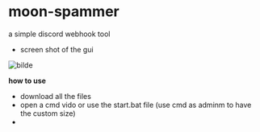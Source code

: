 # moon-spammer

a simple discord webhook tool

- screen shot of the gui

![bilde](https://github.com/user-attachments/assets/b5124717-8584-48d5-8d91-d2e23a2e6616)

<strong>how to use</strong>
- download all the files
- open a cmd vido or use the start.bat file (use cmd as adminm to have the custom size)
- 

